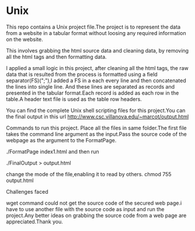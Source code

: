 # Unix
This repo contains a Unix project file.The project is to represent the data from a website in a tabular format without loosing any required information on the website. 

This involves grabbing the html source data and cleaning data,
by removing all the html tags and then formatting data. 

I applied a small logic in this project, after cleaning all the html tags, the raw data that is resulted from the process
is formatted using a field separator(FS)(";"),I added a FS in a each every line and then concatenated 
the lines into single line. And these lines are separated as records and presented in the 
tabular format.Each record is added as each row in the table.A header text file is used as the table row headers.

You can find the complete Unix shell scripting files for this project.You can the final output in this url
http://www.csc.villanova.edu/~marcot/output.html

Commands to run this project.
Place all the files in same folder.The first file takes the command line argument as the input.Pass the source code of the webpage as
the argument to the FormatPage.

./FormatPage index1.html
and then run 

./FinalOutput > output.html

change the mode of the file,enabling it to read by others.
chmod 755 output.html

Challenges faced

wget command could not get the source code of the secured web page.i have to use another file with the source code as input and run the project.Any better ideas on grabbing the source code from a web page are appreciated.Thank you.
